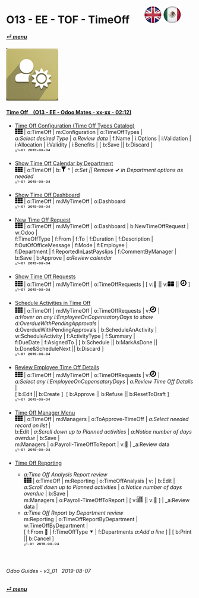 # O13 - EE - TOF - TimeOff &nbsp;&nbsp;&nbsp;&nbsp; [![en-uk](/doc/img/en-uk_flag_button_small.png)](/en-uk/o13/ee/tof/en-uk-o13-ee-tof-timeoff-guides.md) [ ![es-mx](/doc/img/es-mx_flag_button_small.png)](/es-mx/o13/ee/tof/es-mx-o13-ee-tof-timeoff-guides.md)
#### [_&#x23CE; menu_](/en-uk/o13/ee/en-uk-o13-ee-guides-menu.md)  
### ![tof](/doc/img/timeoff.png)
[ⱽ¹²³⁴⁵⁶⁷⁸⁹⁰]: # (ⱽ¹²³⁴⁵⁶⁷⁸⁹⁰) 

#### [Time Off &nbsp;&nbsp; (O13 - EE - Odoo Mates - xx-xx - 02:12)](https://youtube.com/embed/g08_hJuTuNA?autoplay=1&start=0&end=0&rel=0)

- [Time Off Configuration (Time Off Types Catalog)](https://youtube.com/embed/g08_hJuTuNA?autoplay=1&start=79&end=95&rel=0)  
  ![apps](/doc/img/apps.png) | o:TimeOff | m:Configuration | o:TimeOffTypes |  
  _a:Select desired Type_ | _a:Review data_ | f:Name | i:Options | i:Validation | i:Allocation | i:Validity | i:Benefits | \[ b:Save \|\| b:Discard ]  
  ⱽ¹⁻⁰¹ &nbsp;²⁰¹⁹⁻⁰⁸⁻⁰⁴
  
- [Show Time Off Calendar by Department](https://youtube.com/embed/g08_hJuTuNA?autoplay=1&start=0&end=20&rel=0)  
  ![apps](/doc/img/apps.png) | o:TimeOff | b:![apps](/doc/img/filter.png) &#x207F; | _a:Set || Remove_ **&#x2713;** _in Department options as needed_  
  ⱽ¹⁻⁰¹ &nbsp;²⁰¹⁹⁻⁰⁸⁻⁰⁴

- [Show Time Off Dashboard](https://youtube.com/embed/g08_hJuTuNA?autoplay=1&start=20&end=26&rel=0)  
  ![apps](/doc/img/apps.png) | o:TimeOff | m:MyTimeOff | o:Dashboard  
  ⱽ¹⁻⁰¹ &nbsp;²⁰¹⁹⁻⁰⁸⁻⁰⁴
  
- [New Time Off Request](https://youtube.com/embed/g08_hJuTuNA?autoplay=1&start=101&end=118&rel=0)  
  ![apps](/doc/img/apps.png) | o:TimeOff | m:MyTimeOff | o:Dashboard | b:NewTimeOffRequest | w:Odoo |  
  f:TimeOffType | f:From | f:To | f:Duration | f:Description | f:OutOfOfficeMessage | f:Mode | f:Employee |  
  f:Department | f:ReportedInLastPayslips | f:CommentByManager | b:Save | b:Approve | _a:Review calendar_  
  ⱽ¹⁻⁰¹ &nbsp;²⁰¹⁹⁻⁰⁸⁻⁰⁴
  
- [Show Time Off Requests](https://youtube.com/embed/g08_hJuTuNA?autoplay=1&start=26&end=35&rel=0)  
  ![apps](/doc/img/apps.png) | o:TimeOff | m:MyTimeOff | o:TimeOffRequests | \[ v:&#x1F4C5; \|\| v:![view_kanban](/doc/img/view_kanban.png) \|\| ![view_activity](/doc/img/view_activity.png) ]  
  ⱽ¹⁻⁰¹ &nbsp;²⁰¹⁹⁻⁰⁸⁻⁰⁴

- [Schedule Activities in Time Off](https://youtube.com/embed/g08_hJuTuNA?autoplay=1&start=35&end=42&rel=0)  
  ![apps](/doc/img/apps.png) | o:TimeOff | m:MyTimeOff | o:TimeOffRequests | v:![view_activity](/doc/img/view_activity.png) |  
  _a:Hover on any i:EmployeeOnCopensatoryDays to show d:OverdueWithPendingApprovals_ |  
  d:OverdueWithPendingApprovals | b:ScheduleAnActivity | w:ScheduleActivity | f:ActivityType | f:Summary |  
  f:DueDate | f:AsignedTo | \[ b:Schedule || b:MarkAsDone || b:Done&ScheduleNext || b:Discard ]  
  ⱽ¹⁻⁰¹ &nbsp;²⁰¹⁹⁻⁰⁸⁻⁰⁴

- [Review Employee Time Off Details](https://youtube.com/embed/g08_hJuTuNA?autoplay=1&start=43&end=45&rel=0)  
  ![apps](/doc/img/apps.png) | o:TimeOff | m:MyTimeOff | o:TimeOffRequests | v:![view_activity](/doc/img/view_activity.png) |  
  _a:Select any i:EmployeeOnCopensatoryDays_ | _a:Review Time Off Details_ |  
  \[ b:Edit \|\| b:Create ]&nbsp;&nbsp;\[ b:Approve \|\| b:Refuse \|\| b:ResetToDraft ]  
  ⱽ¹⁻⁰¹ &nbsp;²⁰¹⁹⁻⁰⁸⁻⁰⁴

- [Time Off Manager Menu](https://youtube.com/embed/g08_hJuTuNA?autoplay=1&start=47&end=45&rel=0)  
  ![apps](/doc/img/apps.png) | o:TimeOff | m:Managers | o:ToApprove-TimeOff | _a:Select needed record on list_ |  
  b:Edit | _a:Scroll down up to Planned activities_ | _a:Notice number of days overdue_ | b:Save |  
  m:Managers | o:Payroll-TimeOffToReport | v:&#x1F4C5; | _a:Review data  
  ⱽ¹⁻⁰¹ &nbsp;²⁰¹⁹⁻⁰⁸⁻⁰⁴
  
- [Time Off Reporting](https://youtube.com/embed/g08_hJuTuNA?autoplay=1&start=47&end=79&rel=0)  
  - _a:Time Off Analysis Report review_  
    ![apps](/doc/img/apps.png) | o:TimeOff | m:Reporting | o:TimeOffAnalysis | v: | 
    b:Edit | _a:Scroll down up to Planned activities_ | _a:Notice number of days overdue_ | b:Save |  
    m:Managers | o:Payroll-TimeOffToReport | \[ v:![view_pivot](/doc/img/view_pivot.png) || v:&#x1F4C5; ] | _a:Review data |  
  - _a:Time Off Report by Department review_  
    m:Reporting | o:TimeOffReportByDepartment | w:TimeOffByDepartment |  
	\[ f:From &#x1F4C5; | f:TimeOffType &#x2BC6; | f:Departments _a:Add a line_ ] | \[ b:Print \|\| b:Cancel ]  
  ⱽ¹⁻⁰¹ &nbsp;²⁰¹⁹⁻⁰⁸⁻⁰⁴

<br>
	
###### Odoo Guides - v3_01 &nbsp; 2019-08-07  
**[_&#x23CE; menu_](/en-uk/o13/ee/en-uk-o13-ee-guides-menu.md)**  
